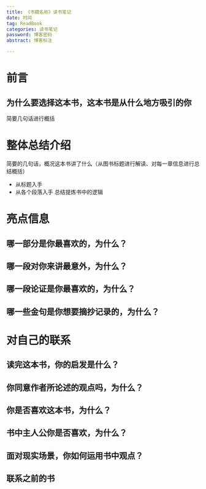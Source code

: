 ```yaml
---
title: 《书籍名称》读书笔记
date: 时间
tag: ReadBook
categories: 读书笔记
password: 博客密码
abstract: 博客标注

---
```



# 前言
## 为什么要选择这本书，这本书是从什么地方吸引的你
简要几句话进行概括

<!-- more -->

# 整体总结介绍
简要的几句话，概况这本书讲了什么（从图书标题进行解读、对每一章信息进行总结概括）
- 从标题入手
- 从各个段落入手
总结提炼书中的逻辑

# 亮点信息
## 哪一部分是你最喜欢的，为什么？

## 哪一段对你来讲最意外，为什么？

## 哪一段论证是你最喜欢的，为什么？

## 哪一些金句是你想要摘抄记录的，为什么？


# 对自己的联系
## 读完这本书，你的启发是什么？

## 你同意作者所论述的观点吗，为什么？

## 你是否喜欢这本书，为什么？

## 书中主人公你是否喜欢，为什么？

## 面对现实场景，你如何运用书中观点？

## 联系之前的书

